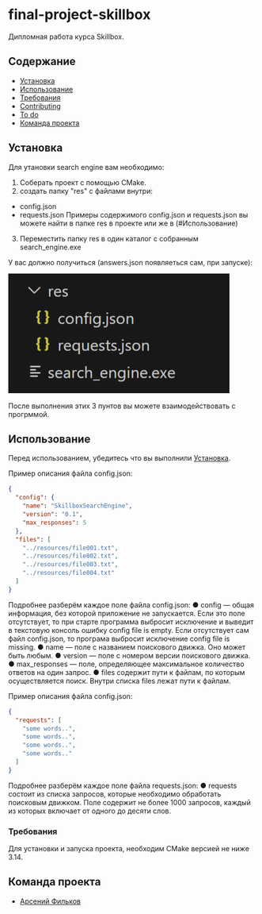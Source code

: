 # final-project-skillbox
Дипломная работа курса Skillbox. 

## Содержание
- [Установка](#Установка)
- [Использование](#Использование)
- [Требования](#Требования)
- [Contributing](#contributing)
- [To do](#to-do)
- [Команда проекта](#команда-проекта)

## Установка
Для утановки search engine вам необходимо:

1. Соберать проект с помощью CMake.
2. создать папку "res" с файлами внутри:
  * config.json
  * requests.json
    Примеры содержимого config.json и requests.json вы можете найти в папке res в проекте или же в (#Использование)
3. Переместить папку res в один каталог с собранным search_engine.exe

У вас должно получиться (answers.json появляеться сам, при запуске):

![Итог](https://github.com/Mars-111/final-project-skillbox/blob/main/for_readme.png)

После выполнения этих 3 пунтов вы можете взаимодействовать с прогрммой.

## Использование

Перед использованием, убедитесь что вы выполнили [Установка](#Установка).

Пример описания файла config.json:
```json
{
  "config": {
    "name": "SkillboxSearchEngine",
    "version": "0.1",
    "max_responses": 5
  },
  "files": [
    "../resources/file001.txt",
    "../resources/file002.txt",
    "../resources/file003.txt",
    "../resources/file004.txt"
  ]
}
```

Подробнее разберём каждое поле файла config.json:
● config — общая информация, без которой приложение не запускается. Если это
поле отсутствует, то при старте программа выбросит исключение и
выведит в текстовую консоль ошибку config file is empty. Если отсутствует сам
файл config.json, то програма выбросит исключение config
file is missing.
● name — поле с названием поискового движка. Оно может быть любым.
● version — поле с номером версии поискового движка.
● max_responses — поле, определяющее максимальное количество ответов на
один запрос.
● files содержит пути к файлам, по которым осуществляется поиск.
Внутри списка files лежат пути к файлам.

Пример описания файла config.json:
```json
{
  "requests": [
    "some words..",
    "some words..",
    "some words..",
    "some words.."
  ]
}
```

Подробнее разберём каждое поле файла requests.json:
● requests состоит из списка запросов, которые необходимо обработать
поисковым движком. Поле содержит не более 1000 запросов, каждый из
которых включает от одного до десяти слов.




### Требования
Для установки и запуска проекта, необходим CMake версией не ниже 3.14.


## Команда проекта

- [Арсений Фильков](https://t.me/Senya4445)
